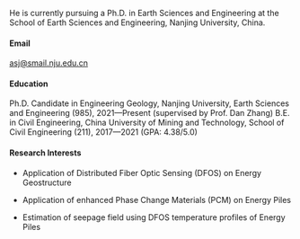 

He is currently pursuing a Ph.D. in Earth Sciences and Engineering at the School of Earth Sciences and Engineering, Nanjing University, China.

#### Email

asj@smail.nju.edu.cn

#### Education

Ph.D. Candidate in Engineering Geology, Nanjing University, Earth Sciences and Engineering (985), 2021—Present (supervised by Prof. Dan Zhang)
B.E. in Civil Engineering, China University of Mining and Technology, School of Civil Engineering (211), 2017—2021 (GPA: 4.38/5.0)

#### Research Interests

- Application of Distributed Fiber Optic Sensing (DFOS) on Energy Geostructure

- Application of enhanced Phase Change Materials (PCM) on Energy Piles

- Estimation of seepage field using DFOS temperature profiles of Energy Piles

